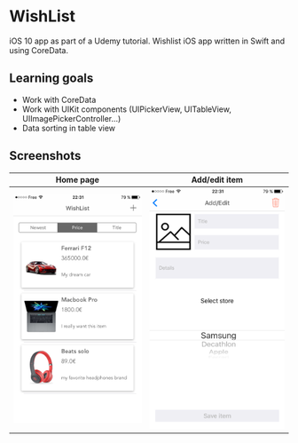 # WishList
iOS 10 app as part of a Udemy tutorial.
Wishlist iOS app written in Swift and using CoreData.

## Learning goals
* Work with CoreData
* Work with UIKit components (UIPickerView, UITableView, UIImagePickerController...)
* Data sorting in table view

## Screenshots
Home page                            |            Add/edit item
:-----------------------------------:|:--------------------------------------:
![](/Assets/Screenshots/home.PNG?raw=true)  |  ![](/Assets/Screenshots/addedit.PNG?raw=true)

